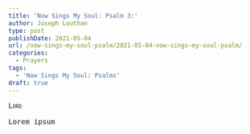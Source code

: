 ```yaml
---
title: 'Now Sings My Soul: Psalm 3:'
author: Joseph Louthan
type: post
publishDate: 2021-05-04
url: /now-sings-my-soul-psalm/2021-05-04-now-sings-my-soul-psalm/
categories:
  - Prayers
tags:
  - 'Now Sings My Soul: Psalms'
draft: true
---
```

<pre>
<div style="font-variant: small-caps;">Lord</div>
Lorem ipsum
</pre>

